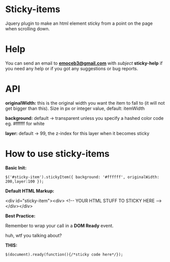 # Sticky-items
Jquery plugin to make an html element sticky from a point on the page when scrolling down.

# Help
 
 You can send an email to **emoceb3@gmail.com** with _subject_ **sticky-help** if you need any help or if you got any suggestions or bug reports.
 
# API
 **originalWidth:** this is the original width you want the item to fall to (it will not get bigger than this). Size in px or integer value, default: itemWidth
 
 **background:** default -> transparent unless you specify a hashed color code eg. #ffffff for white
 
 **layer:** default -> 99, the z-index for this layer when it becomes sticky
 
# How to use sticky-items
**Basic Init:**

`$('#sticky-item').stickyItem({
    background: '#ffffff', originalWidth: 200,layer:100
 });`
 
 **Default HTML Markup:**
 
 &lt;div id="sticky-item"&gt;&lt;div&gt;
 &lt;!-- YOUR HTML STUFF TO STICKY HERE --&gt;
 &lt;/div&gt;&lt;/div&gt;
 
 **Best Practice:**
 
 Remember to wrap your call in a **DOM Ready** event.
 
 huh, wtf you talking about?
 
 **THIS:**
 
 `$(document).ready(function(){/*sticky code here*/});`